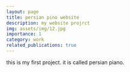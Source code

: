 ```yaml
---
layout: page
title: persian pino website
description: my website projrct
img: assets/img/12.jpg
importance: 1
category: work
related_publications: true
---
```

this is my first project. it is called persian piano.
